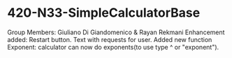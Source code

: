 # 420-N33-SimpleCalculatorBase
Group Members: Giuliano Di Giandomenico & Rayan Rekmani
Enhancement added: Restart button. Text with requests for user.
Added new function Exponent: calculator can now do exponents(to use type ^ or "exponent").
